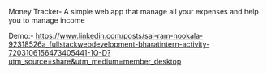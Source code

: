 Money Tracker- A simple web app that manage all your expenses and help you to manage income


Demo:- https://www.linkedin.com/posts/sai-ram-nookala-92318526a_fullstackwebdevelopment-bharatintern-activity-7203106156473405441-1Q-D?utm_source=share&utm_medium=member_desktop

